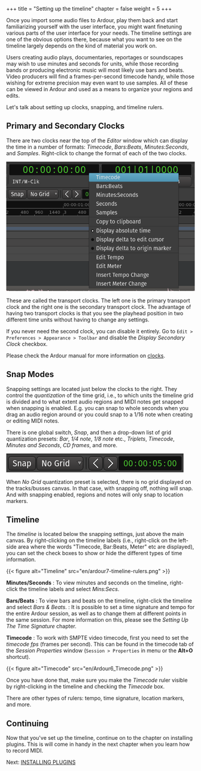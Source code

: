 +++
title = "Setting up the timeline"
chapter = false
weight = 5
+++

Once you import some audio files to Ardour, play them back and start
familiarizing yourself with the user interface, you might want finetuning
various parts of the user interface for your needs. The timeline settings are
one of the obvious options there, because what you want to see on the timeline
largely depends on the kind of material you work on.

Users creating audio plays, documentaries, reportages or soundscapes may wish
to use minutes and seconds for units, while those recording bands or producing
electronic music will most likely use bars and beats. Video producers will
find a frames-per-second timecode handy, while those wishing for extreme
precision may even want to use samples. All of these can be viewed in Ardour
and used as a means to organize your regions and edits.

Let's talk about setting up clocks, snapping, and timeline rulers.

## Primary and Secondary Clocks

There are two clocks near the top of the _Editor_ window which can display the
time in a number of formats: *Timecode*, *Bars:Beats*, *Minutes:Seconds*, and
*Samples*. Right-click to change the format of each of the two clocks.

![Clock Units](en/Ardour6_Clock_Units.png?width=30vw)

These are called the transport clocks. The left one is the primary transport
clock and the right one is the secondary transport clock. The advantage of
having two transport clocks is that you see the playhead position in two
different time units without having to change any settings.

If you never need the second clock, you can disable it entirely. Go to 
`Edit > Preferences > Appearance > Toolbar` and disable the _Display Secondary
Clock_ checkbox.

Please check the Ardour manual for more information on
[clocks](http://manual.ardour.org/ardours-interface/using-ardour-clock-displays/).

## Snap Modes

Snapping settings are located just below the clocks to the right. They control
the _quantization_ of the time grid, i.e., to which units the timeline grid is
divided and to what extent audio regions and MIDI notes get snapped when
snapping is enabled. E.g. you can snap to whole seconds when you drag an audio
region around or you could snap to a 1/16 note when creating or editing MIDI
notes.

There is one global switch, _Snap_, and then a drop-down list of grid
quantization presets: _Bar_, _1/4 note_, _1/8 note_ etc., _Triplets_,
_Timecode_, _Minutes and Seconds_, _CD frames_, and more.

![Snap](en/Ardour6_Snap_Options_and_Nudge_Controls.png?width=20vw)

When _No Grid_ quantization preset is selected, there is no grid displayed on
the tracks/busses canvas. In that case, with snapping off, nothing will snap.
And with snapping enabled, regions and notes will only snap to location markers.

## Timeline

The _timeline_ is located below the snapping settings, just above the main
canvas. By right-clicking on the timeline labels (i.e., right-click on the
left-side area where the words "Timecode, Bar:Beats, Meter" etc are displayed),
you can set the check boxes to show or hide the different types of time
information.

{{< figure alt="Timeline" src="en/ardour7-timeline-rulers.png" >}}

**Minutes/Seconds**
: To view minutes and seconds on the timeline, right-click the timeline labels
and select _Mins:Secs_.

**Bars/Beats**
: To view bars and beats on the timeline, right-click the timeline and
select _Bars & Beats_.
: It is possible to set a time signature and tempo for the entire Ardour
session, as well as to change them at different points in the same
session. For more information on this, please see the _Setting Up The
Time Signature_ chapter.

**Timecode**
: To work with SMPTE video timecode, first you need to set the _timecode
fps_ (frames per second). This can be found in the timecode tab of the
_Session Properties_ window (`Session > Properties` in menu or the **Alt+O** 
shortcut).

{{< figure alt="Timecode" src="en/Ardour6_Timecode.png" >}}

Once you have done that, make sure you make the _Timecode_ ruler visible
by right-clicking in the timeline and checking the _Timecode_ box.

There are other types of rulers: tempo, time signature, location markers,
and more.

## Continuing

Now that you've set up the timeline, continue on to the chapter on
installing plugins. This is will come in handy in the next chapter when
you learn how to record MIDI.

Next: [INSTALLING PLUGINS](../installing-plugins)
